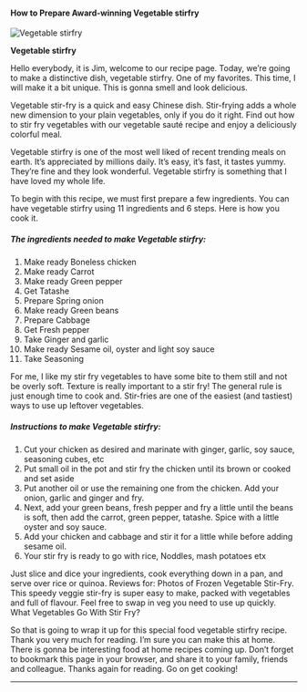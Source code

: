             

#### How to Prepare Award-winning Vegetable stirfry

![Vegetable stirfry](https://img-global.cpcdn.com/recipes/5adda6e4f5706633/751x532cq70/vegetable-stirfry-recipe-main-photo.jpg)

**Vegetable stirfry**

Hello everybody, it is Jim, welcome to our recipe page. Today, we’re going to make a distinctive dish, vegetable stirfry. One of my favorites. This time, I will make it a bit unique. This is gonna smell and look delicious.

Vegetable stir-fry is a quick and easy Chinese dish. Stir-frying adds a whole new dimension to your plain vegetables, only if you do it right. Find out how to stir fry vegetables with our vegetable sauté recipe and enjoy a deliciously colorful meal.

Vegetable stirfry is one of the most well liked of recent trending meals on earth. It’s appreciated by millions daily. It’s easy, it’s fast, it tastes yummy. They’re fine and they look wonderful. Vegetable stirfry is something that I have loved my whole life.

To begin with this recipe, we must first prepare a few ingredients. You can have vegetable stirfry using 11 ingredients and 6 steps. Here is how you cook it.

##### The ingredients needed to make Vegetable stirfry:

1.  Make ready Boneless chicken
2.  Make ready Carrot
3.  Make ready Green pepper
4.  Get Tatashe
5.  Prepare Spring onion
6.  Make ready Green beans
7.  Prepare Cabbage
8.  Get Fresh pepper
9.  Take Ginger and garlic
10.  Make ready Sesame oil, oyster and light soy sauce
11.  Take Seasoning

For me, I like my stir fry vegetables to have some bite to them still and not be overly soft. Texture is really important to a stir fry! The general rule is just enough time to cook and. Stir-fries are one of the easiest (and tastiest) ways to use up leftover vegetables.

##### Instructions to make Vegetable stirfry:

1.  Cut your chicken as desired and marinate with ginger, garlic, soy sauce, seasoning cubes, etc
2.  Put small oil in the pot and stir fry the chicken until its brown or cooked and set aside
3.  Put another oil or use the remaining one from the chicken. Add your onion, garlic and ginger and fry.
4.  Next, add your green beans, fresh pepper and fry a little until the beans is soft, then add the carrot, green pepper, tatashe. Spice with a little oyster and soy sauce.
5.  Add your chicken and cabbage and stir it for a little while before adding sesame oil.
6.  Your stir fry is ready to go with rice, Noddles, mash potatoes etx

Just slice and dice your ingredients, cook everything down in a pan, and serve over rice or quinoa. Reviews for: Photos of Frozen Vegetable Stir-Fry. This speedy veggie stir-fry is super easy to make, packed with vegetables and full of flavour. Feel free to swap in veg you need to use up quickly. What Vegetables Go With Stir Fry?

So that is going to wrap it up for this special food vegetable stirfry recipe. Thank you very much for reading. I’m sure you can make this at home. There is gonna be interesting food at home recipes coming up. Don’t forget to bookmark this page in your browser, and share it to your family, friends and colleague. Thanks again for reading. Go on get cooking!

* * *